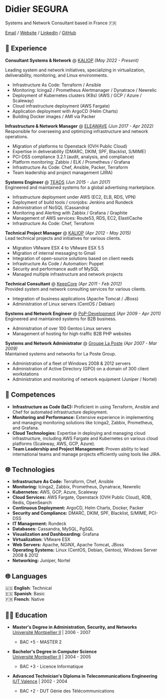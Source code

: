 # Didier SEGURA

Systems and Network Consultant based in France 🇫🇷 <br>

[Email](mailto:hello@didier-segura.fr) / [Website](https://www.didier-segura.fr/) / [LinkedIn](https://www.linkedin.com/in/didiersegura/) / [GitHub](https://github.com/didier-segura/)

## 💼 Experience

**Consultant Systems & Network** @ [KALIOP](https://www.kaliop.com/) _(May 2022 - Present)_ <br>

Leading system and network initiatives, specializing in virtualization, deliverability, monitoring, and Linux environments.
  - Infrastructure As Code: Terraform / Ansible
  - Monitoring: Icinga2 / Prometheus Alertmanager / Dynatrace / Newrelic
  - Deployment of Kubernetes clusters (K8s) (AWS / GCP / Azure / Scaleway)
  - Cloud infrastructure deployment (AWS Fargate)
  - Application deployment with ArgoCD (Helm Charts)
  - Building Docker images / AMI via Packer

**Infrastructure & Network Manager** @ [ELEAWAVE](https://www.eleawave.com/) _(Jun 2017 - Apr 2022)_ <br>
Responsible for overseeing and optimizing infrastructure and network operations.
  - Migration of platforms to Openstack (OVH Public Cloud)
  - Expertise in deliverability (DMARC, DKIM, SPF, Blacklist, S/MIME)
  - PCI-DSS compliance 3.2.1 (audit, analysis, and compliance)
  - Platform monitoring: Zabbix / ELK / Prometheus / Grafana
  - Infrastructure As Code: Chef, Ansible, Packer, Terraform
  - Team leadership and project management (JIRA)

**Systems Engineer** @ [TEADS](https://www.teads.com/) _(Jun 2015 - Jun 2017)_ <br>
Engineered and maintained systems for a global advertising marketplace.
  - Infrastructure deployment under AWS (EC2, ELB, RDS, VPN)
  - Deployment of build tools / cronjobs: Jenkins and Rundeck
  - Administration of NoSQL (Cassandra)
  - Monitoring and Alerting with Zabbix / Grafana / Graphite
  - Management of AWS services: Route53, RDS, EC2, ElastiCache
  - Infrastructure As Code: Chef, Terraform

**Technical Project Manager** @ [KALIOP](https://www.kaliop.com/) _(Apr 2012 - May 2015)_ <br>
Lead technical projects and initiatives for various clients.
  - Migration VMware ESX 4 to VMware ESX 5.5
  - Migration of internal messaging to Gmail
  - Integration of open-source solutions based on client needs
  - Infrastructure As Code / Automation: Puppet
  - Security and performance audit of MySQL
  - Managed multiple infrastructure and network projects

**Technical Consultant** @ [KeepCore](https://www.keepcore.com/) _(Apr 2011 - Feb 2012)_ <br>
Provided system and network consulting services for various clients.
  - Integration of business applications (Apache Tomcat / JBoss)
  - Administration of Linux servers (CentOS / Debian)

**Systems and Network Engineer** @ [PoP-Development](https://www.pop-development.fr) _(Apr 2009 - Apr 2011)_ <br>
Engineered and maintained systems for B2B business.
  - Administration of over 100 Gentoo Linux servers
  - Management of hosting for high-traffic B2B PHP websites

**Systems and Network Administrator** @ [Groupe La Poste](https://www.lapostegroupe.com) _(Apr 2007 - Mar 2009)_ <br>
Maintained systems and networks for La Poste Group.
  - Administration of a fleet of Windows 2008 & 2012 servers
  - Administration of Active Directory (GPO) on a domain of 300 client workstations
  - Administration and monitoring of network equipment (Juniper / Nortel)


## 🚀 Competences

- **Infrastructure as Code (IaC):** Proficient in using Terraform, Ansible and Chef for automated infrastructure deployment.
- **Monitoring and Performance:** Extensive experience in implementing and managing monitoring solutions like Icinga2, Zabbix, Prometheus, and Grafana.
- **Cloud Technologies:** Expertise in deploying and managing cloud infrastructure, including AWS Fargate and Kubernetes on various cloud platforms (Scaleway, AWS, GCP, Azure).
- **Team Leadership and Project Management:** Proven ability to lead international teams and manage projects efficiently using tools like JIRA.

## 🌐 Technologies

- **Infrastructure As Code:** Terraform, Chef, Ansible
- **Monitoring:** Icinga2, Zabbix, Prometheus, Dynatrace, Newrelic
- **Kubernetes:** AWS, GCP, Azure, Scaleway
- **Cloud Services:** AWS Fargate, Openstack (OVH Public Cloud), RDB, Redis, OpenSearch
- **Continuous Deployment:** ArgoCD, Helm Charts, Docker, Packer
- **Security and Compliance:** DMARC, DKIM, SPF, Blacklist, S/MIME, PCI-DSS
- **IT Management:** Rundeck
- **Databases:** Cassandra, MySQL, PgSQL
- **Visualization and Dashboarding:** Grafana
- **Virtualization:** VMware ESX
- **Web Servers:** Apache, NGiNX, Apache Tomcat, JBoss
- **Operating Systems:** Linux (CentOS, Debian, Gentoo), Windows Server 2008 & 2012
- **Networking:** Juniper, Nortel

## 🌐 Languages

  🇺🇸 **English**: Technical <br>
  🇪🇸 **Spanish**: Basic <br>
  🇫🇷 **French**: Native

## 👨‍🎓 Education

- **Master's Degree in Administration, Security, and Networks**<br>
[Université Montpellier II](https://www.umontpellier.fr/en/) | 2006 - 2007
  - BAC +5 - MASTER 2

- **Bachelor's Degree in Computer Science**<br>
[Université Montpellier II](https://www.umontpellier.fr/en/) | 2004 - 2005
  - BAC +3 - Licence Informatique

- **Advanced Technician's Diploma in Telecommunications Engineering**<br>
[IUT Valence](https://www.iut-valence.fr/) | 2002 - 2004
  - BAC +2 - DUT Génie des Télécommunications